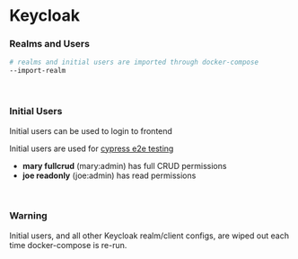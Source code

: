 # Keycloak

### Realms and Users

```bash
# realms and initial users are imported through docker-compose
--import-realm
```

&nbsp;

### Initial Users
Initial users can be used to login to frontend

Initial users are used for [cypress e2e testing](../testing/README.md)
- **mary fullcrud** (mary:admin) has full CRUD permissions
- **joe readonly** (joe:admin) has read permissions

&nbsp;

### Warning

Initial users, and all other Keycloak realm/client configs, are wiped out each time docker-compose is re-run.
